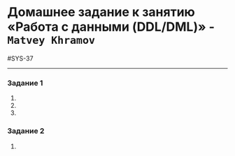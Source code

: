 # Домашнее задание к занятию «Работа с данными (DDL/DML)» - `Matvey Khramov`  
#SYS-37

---

### Задание 1
1.
2.
3.

### Задание 2
1.
